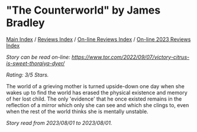 # "The Counterworld" by James Bradley

[Main Index](../../../README.md) / [Reviews Index](../../README.md) / [On-line Reviews Index](../README.md) / [On-line 2023 Reviews Index](README.md)

*Story can be read on-line: <https://www.tor.com/2022/09/07/victory-citrus-is-sweet-thoraiya-dyer/>*

*Rating: 3/5 Stars.*

The world of a grieving mother is turned upside-down one day when she wakes up to find the world has erased the physical existence and memory of her lost child. The only 'evidence' that he once existed remains in the reflection of a mirror which only she can see and which she clings to, even when the rest of the world thinks she is mentally unstable.

*Story read from 2023/08/01 to 2023/08/01.*
